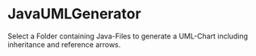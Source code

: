 # JavaUMLGenerator
Select a Folder containing Java-Files to generate a UML-Chart including inheritance and reference arrows.
